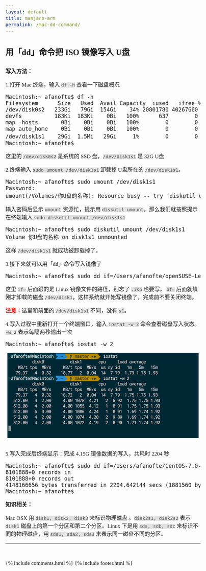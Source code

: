 ```yaml
---
layout: default
title: manjaro-arm
permalink: /mac-dd-command/
---
```

<style>
body{
	font-family: Times, Helvetica, Tahoma, Arial, STXihei, "华文细黑", "Microsoft YaHei", "微软雅黑", SimSun, "宋体", Heiti, "黑体", sans-serif;
	font-size: 17px;
}
code{
	color: #505050;
	background-color: #e1e1e1;
}
@media (min-width:38em) {
	.sidebar-toggle{
	font-size:20px;
	} 
}
</style>



<h2 style="margin-bottom: 30px;">用「dd」命令把 ISO 镜像写入 U盘</h2>

<b>写入方法：</b>

1.打开 Mac 终端，输入 `df -h` 查看一下磁盘概况

<pre class="prettyprint linenums">
Macintosh:~ afanofte$ df -h
Filesystem      Size   Used  Avail Capacity  iused   ifree %iused  Mounted on
/dev/disk0s2   233Gi   79Gi  154Gi    34% 20801780 40267660   34%   /
devfs          183Ki  183Ki    0Bi   100%      637        0  100%   /dev
map -hosts       0Bi    0Bi    0Bi   100%        0        0  100%   /net
map auto_home    0Bi    0Bi    0Bi   100%        0        0  100%   /home
/dev/disk1s1    29Gi  1.5Mi   29Gi     1%        0        0  100%   /Volumes/你U盘的名称
Macintosh:~ afanofte$
</pre>

这里的 `/dev/disk0s2` 是系统的 SSD 盘，`/dev/disk1s1` 是 32G U盘


2.终端输入 `sudo umount /dev/disk1s1` 卸载掉 U盘所在的 `/dev/disk1s1`。
<pre class="prettyprint linenums">
Macintosh:~ afanofte$ sudo umount /dev/disk1s1
Password:
umount(/Volumes/你U盘的名称): Resource busy -- try 'diskutil unmount'
</pre>

输入密码后显示 `umount` 资源忙，提示用 `diskutil umount`。那么我们就按照提示在终端输入 `sudo diskutil umount /dev/disk1s1`
<pre class="prettyprint linenums">
Macintosh:~ afanofte$ sudo diskutil umount /dev/disk1s1
Volume 你U盘的名称 on disk1s1 unmounted
</pre>

这样 `/dev/disk1s1` 就成功被卸载掉了。


3.接下来就可以用「dd」命令写入镜像了
<pre class="prettyprint linenums">
Macintosh:~ afanofte$ sudo dd if=/Users/afanofte/openSUSE-Leap-42.1-DVD-x86_64.iso of=/dev/disk1
</pre>
这里 `if=` 后面跟的是 Linux 镜像文件的路径，别忘了 `.iso` 也要写。 `of=` 后面就填刚才卸载的磁盘 `/dev/disk1`，这样系统就开始写镜像了，完成前不要关闭终端。

<span style="color: red; font-weight: bold">注意：</span>这里和前面的 `/dev/disk1s1` 不同，没有 `s1`。


4.写入过程中重新打开一个终端窗口，输入 `iostat -w 2` 命令查看磁盘写入状态。 `-w 2` 表示每隔两秒输出一次
<pre class="prettyprint linenums">
Macintosh:~ afanofte$ iostat -w 2
</pre>

<div style="position: relative; max-width: 600px; 
    margin: 0 auto; margin-bottom: 30px">
<img src="/public/img/blog/mac-dd.png" />
</div>


5.写入完成后终端显示：完成 4.15G 镜像数据的写入，共耗时 2204 秒
<pre class="prettyprint linenums">
Macintosh:~ afanofte$ sudo dd if=/Users/afanofte/CentOS-7.0-1406-x86_64-DVD.iso of=/dev/disk1
8101888+0 records in
8101888+0 records out
4148166656 bytes transferred in 2204.642144 secs (1881560 bytes/sec)
Macintosh:~ afanofte$
</pre>

<b>知识相关：</b>

Mac OSX 用 `disk1, disk2, disk3` 来标识物理磁盘 。`disk2s1, disk2s2` 表示 `disk1` 磁盘上的第一个分区和第二个分区。Linux 下是用 `sda, sdb, sdc` 来标识不同的物理磁盘，用 `sda1, sda2, sda3` 来表示同一磁盘不同的分区。

<hr style="margin-bottom: 3em; border-top: 1px solid #fafafa; border-bottom: 1px solid #fafafa;" />


{% include comments.html %}
{% include footer.html %}

[1]:http://manjaro-arm.org/downloads/

[2]:http://wiki.manjaro-arm.org/index.php?title=Main_Page
